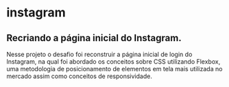 # instagram
## Recriando a página inicial do Instagram.

Nesse projeto o desafio foi reconstruir a página inicial de login do Instagram, na qual foi abordado os conceitos sobre
CSS utilizando Flexbox, uma metodologia de posicionamento de elementos em tela mais utilizada no mercado assim como
conceitos de responsividade.
